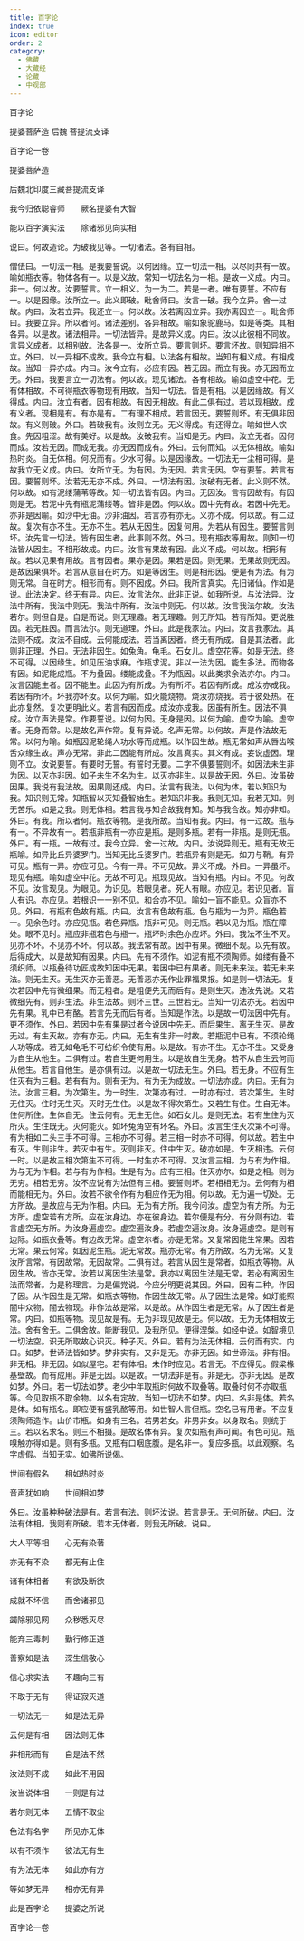 ```yaml
---
title: 百字论
index: true
icon: editor
order: 2
category:
  - 佛藏
  - 大藏经
  - 论藏
  - 中观部
---
```


  百字论  

提婆菩萨造  后魏 菩提流支译  

百字论一卷  

提婆菩萨造  

后魏北印度三藏菩提流支译  

我今归依聪睿师　　厥名提婆有大智  

能以百字演实法　　除诸邪见向实相  

说曰。何故造论。为破我见等。一切诸法。各有自相。  

僧佉曰。一切法一相。是我要誓说。以何因缘。立一切法一相。以尽同共有一故。喻如瓶衣等。物体各有一。以是义故。常知一切法名为一相。是故一义成。内曰。非一。何以故。汝要誓言。立一相义。为一为二。若是一者。唯有要誓。不应有一。以是因缘。汝所立一。此义即破。毗舍师曰。汝言一破。我今立异。舍一过故。内曰。汝若立异。我还立一。何以故。汝若离因立异。我亦离因立一。毗舍师曰。我要立异。所以者何。诸法差别。各异相故。喻如象驼鹿马。如是等类。其相各异。以是故。诸法相异。一切法皆异。是故异义成。内曰。汝以此彼相不同故。言异义成者。以相别故。法各是一。汝所立异。要言则坏。要言坏故。则知异相不立。外曰。以一异相不成故。我今立有相。以法各有相故。当知有相义成。有相成故。当知一异亦成。内曰。汝今立有。必应有因。若无因。而立有我。亦无因而立无。外曰。我要言立一切法有。何以故。现见诸法。各有相故。喻如虚空中花。无有体相故。不可得瓶衣等物现有用故。当知一切法。皆是有相。以是因缘故。有义得成。内曰。汝立有者。因有相故。有因无相故。有此二俱有过。若以现相故。成有义者。现相是有。有亦是有。二有理不相成。若言因无。要誓则坏。有无俱非因故。有义则破。外曰。若破我有。汝则立无。无义得成。有还得立。喻如世人饮食。先因粗涩。故有美好。以是故。汝破我有。当知是无。内曰。汝立无者。因何而成。汝若无因。而成无我。亦无因而成有。外曰。云何而知。以无体相故。喻如热时炎。自无体相。何况而有。少水可得。以是因缘故。一切法无一尘相可得。是故我立无义成。内曰。汝所立无。为有因。为无因。若言无因。空有要誓。若言有因。要誓则坏。汝若无无亦不成。外曰。一切法有因。汝破有无者。此义则不然。何以故。如有泥缕蒲苇等故。知一切法皆有因。内曰。无因汝。言有因故有。有因则是无。若泥中先有瓶泥蒲缕等。皆非是因。何以故。因中先有故。若因中先无。亦非是因喻。如沙中无油。沙非油因。若言亦有亦无。义亦不成。何以故。有二过故。复次有亦不生。无亦不生。若从无因生。因复何用。为若从有因生。要誓言则坏。汝先言一切法。皆有因生者。此事则不然。外曰。现有瓶衣等用故。则知一切法皆从因生。不相形故成。内曰。汝言有果故有因。此义不成。何以故。相形有故。若以见果有用故。言有因者。果亦是因。果若是因。则无果。无果故则无因。是故因果俱坏。若言从意自在时方。如是等因生。则是相形因。便是有为法。有为则无常。自在时方。相形而有。则不因成。外曰。我所言真实。先旧诸仙。作如是说。此法决定。终无有异。内曰。汝言法尔。此非正说。如我所说。与汝法异。汝法中所有。我法中则无。我法中所有。汝法中则无。何以故。汝言我法尔故。汝法若尔。则但自是。自是而说。则无理趣。若无理趣。则无所知。若有所知。更说胜因。若无胜因。而言法尔。则无道理。外曰。此是我家法。内曰。汝言我家法。其法则不成。汝法不自成。云何能成法。若当离因者。终无有所成。自是其法者。此则非正理。外曰。无法非因生。如兔角。龟毛。石女儿。虚空花等。如是无法。终不可得。以因缘生。如见压油求麻。作瓶求泥。非以一法为因。能生多法。而物各有因。如泥能成瓶。不为叠因。缕能成叠。不为瓶因。以此类求余法亦尔。内曰。汝言因能生者。因不能生。此因为有所成。为有所坏。若因有所成。成汝亦成我。若因有所坏。坏我亦坏汝。以何为喻。如火能烧物。烧汝亦烧我。若于彼处热。在此亦复然。复次更明此义。若言有因而成。成汝亦成我。因虽有所生。因法不俱成。汝立声法是常。作要誓说。以何为因。无身是因。以何为喻。虚空为喻。虚空者。无身而常。以是故名声作常。复有异说。名声无常。以何故。声是作法故无常。以何为喻。如瓶因泥轮绳人功水等而成瓶。以作因生故。瓶无常如声从唇齿喉舌众缘生故。声亦无常。非此二因能有所成。汝言真实。其义有成。妄说虚因。理则不立。汝说要誓。有要时无誓。有誓时无要。二字不俱要誓则坏。如因法未生非为因。以灭亦非因。如子未生不名为生。以灭亦非生。以是故无因。外曰。汝虽破因果。我说有我法故。因果则还成。内曰。汝言有我法。以何为体。若以知识为我。知识则无常。知瓶智以灭知叠智始生。若知识非我。我则无知。我若无知。则无苦乐。如是之我。则无体相。若言我与知合故我有知。知与我合故。知亦非知。外曰。有我。所以者何。瓶衣等物。是我所故。当知有我。内曰。有一过故。瓶与有一。不异故有一。若瓶非瓶有一亦应是瓶。是则多瓶。若有一非瓶。是则无瓶。外曰。有一瓶。一故有过。我今立异。舍一过故。内曰。汝说异则无。瓶有无故无瓶喻。如异比丘异婆罗门。当知无比丘婆罗门。若瓶异有则是无。如刀与鞘。有异可见。瓶有一异。亦应可见。今有一异。不可见故。异义不成。外曰。一异虽坏。现见有瓶。喻如虚空中花。无故不可见。瓶现见故。当知有瓶。内曰。不见。何故不见。汝言现见。为眼见。为识见。若眼见者。死人有眼。亦应见。若识见者。盲人有识。亦应见。若根识一一别不见。和合亦不见。喻如一盲不能见。众盲亦不见。外曰。有瓶有色故有瓶。内曰。汝言有色故有瓶。色与瓶为一为异。瓶色若一。见余色时。亦应见瓶。若色异瓶。瓶非可见。则无瓶。若以见为瓶。瓶在障处。眼不见时。瓶应非瓶若色与瓶一。瓶坏时余色亦应坏。外曰。我法不生不灭。见亦不坏。不见亦不坏。何以故。我法常有故。因中有果。微细不现。以先有故。后得成大。以是故知有因果。内曰。先有不须作。如泥有瓶不须陶师。如缕有叠不须织师。以瓶叠待功匠成故知因中无果。若因中已有果者。则无未来法。若无未来法。则无生灭。无生灭亦无善恶。无善恶亦无作业罪福果报。如是则一切法无。复次若因中先有微细果。而无粗者。是粗便先无而后有。是则生灭。违汝先说。又若微细先有。则非生法。非生法故。则坏三世。三世若无。当知一切法亦无。若因中先有果。乳中已有酪。若言先无而后有者。当知是作法。以是故一切法因中先有。更不须作。外曰。若因中先有果是过者今说因中先无。而后果生。离无生灭。是故无过。有生灭故。亦有亦无。内曰。无生有生非一时故。若瓶泥中已有。不须轮绳人功等成。若无如龟毛不可纺织令使有用。以是故。有亦不生。无亦不生。又受身为自生从他生。二俱有过。若自生更何用生。以是故自生无身。若不从自生云何而从他生。若言自他生。是亦俱有过。以是故一切法无生。外曰。若无身。不应有生住灭有为三相。若有有为。则有无为。有为无为成故。一切法亦成。内曰。无有为法。汝言三相。为次第生。为一时生。次第亦有过。一时亦有过。若次第生。生时无住灭。住时无生灭。灭时无生住。以是故不得次第生。又若生有住。生自无体。住何所住。生体自无。住云何有。无生无住。如石女儿。是则无法。若有生住为灭所灭。生住既无。灭何能灭。如坏兔角空有坏名。外曰。汝言生住灭次第不可得。有为相如二头三手不可得。三相亦不可得。若三相一时亦不可得。何以故。若生中有灭。生则非生。若灭中有生。灭则非灭。住中生灭。破亦如是。生灭相违。云何一时。以是故三相次第生不可得。一时生亦不可得。又汝言三相。为与有为作相。为与无为作相。若与有为作相。生是有为。应有三相。住灭亦尔。如是之相。则为无穷。相若无穷。汝不应说有为法但有三相。要誓则坏。若相相无为。云何有为相而能相无为。外曰。汝若不欲令作有为相应作无为相。何以故。无为遍一切处。无方所故。是故应与无为作相。内曰。无为有方所。我今问汝。虚空为有方所。为无方所。虚空若有方所。应在汝身边。亦在彼身边。若尔便是有分。有分则有边。若言虚空无方所。为汝身遍虚空。虚空遍汝身。若虚空遍汝身。汝身遍虚空。是则有边际。如瓶衣叠等。有边故无常。虚空尔者。亦是无常。又复常因能生常果。因若无常。果云何常。如因泥生瓶。泥无常故。瓶亦无常。有方所故。名为无常。又复汝所言常。有因故常。无因故常。二俱有过。若言从因生是常者。如瓶衣等物。从因生故。皆亦无常。汝若以离因生法是常。我亦以离因生法是无常。若必有离因生法而常者。为是称理言。为是偏党说。今应分明更说其因。外曰。因有二种。作因了因。从作因生是无常。如瓶衣等物。作因生故无常。从了因生法是常。如灯能照闇中众物。闇去物现。非作法故是常。以是故。从作因生者是无常。从了因生者是常。内曰。如瓶等物。现见故是有。无为非现见故是无。何以故。无为无体相故无法。舍有舍无。二俱舍故。能断我见。及我所见。便得涅槃。如经中说。如智境见一切法空。识无所取故心识灭。种子灭。外曰。若有为法无体相。云何而有实。内曰。如梦。世谛法皆如梦。梦非实有。又非是无。亦非无因。如世谛法。非有相。非无相。非无因。如似屋宅。若有体相。未作时应见。若言无。不应得见。假梁椽基壁故。而有成用。非是无因。以是故。一切法非是有。非是无。亦非无因。是故如梦。外曰。若一切法如梦。老少中年取瓶时何故不取叠等。取叠时何不亦取瓶等。今见取瓶不取余物。以名有定故。当知一切法不如梦。内曰。名非是体。若名是体。如有瓶名。即应便有盛乳酪等用。如世智人言但瓶。空名已有用者。不应复须陶师造作。山价市瓶。如身有三名。若男若女。非男非女。以身取名。则统于三。若以名求名。则三不相摄。是故名体有异。复次如瓶有声可闻。有色可见。瓶嗅触亦得如是。则有多瓶。又瓶有口咽底腹。是名非一。复应多瓶。以此观察。名字虚假。当知无实。如佛所说偈。  

世间有假名　　相如热时炎  

音声犹如响　　世间相如梦  

外曰。汝虽种种破法是有。若言有法。则坏汝说。若言是无。无何所破。内曰。汝法有体相。我则有所破。若本无体者。则我无所破。说曰。  

大人平等相　　心无有染著  

亦无有不染　　都无有止住  

诸有体相者　　有欲及断欲  

成就不坏信　　而舍诸邪见  

蠲除邪见网　　众秽悉灭尽  

能弃三毒刺　　勤行修正道  

善察如是法　　深生信敬心  

信心求实法　　不趣向三有  

不取于无有　　得证寂灭道  

一切法无一　　如是法无异  

云何是有相　　因法则无体  

非相形而有　　自是法不然  

汝法则不成　　如此不用因  

汝当说体相　　一则是有过  

若尔则无体　　五情不取尘  

色法有名字　　所见亦无体  

以有不须作　　彼法无有生  

有为法无体　　如此亦有方  

等如梦无异　　相亦无有异  

此是百字论　　提婆之所说  

百字论一卷  
